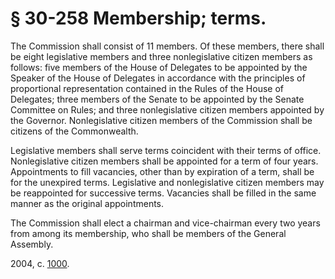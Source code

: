 # § 30-258 Membership; terms.

<p>The Commission shall consist of 11 members. Of these members, there shall be eight legislative members and three nonlegislative citizen members as follows: five members of the House of Delegates to be appointed by the Speaker of the House of Delegates in accordance with the principles of proportional representation contained in the Rules of the House of Delegates; three members of the Senate to be appointed by the Senate Committee on Rules; and three nonlegislative citizen members appointed by the Governor. Nonlegislative citizen members of the Commission shall be citizens of the Commonwealth.</p><p>Legislative members shall serve terms coincident with their terms of office. Nonlegislative citizen members shall be appointed for a term of four years. Appointments to fill vacancies, other than by expiration of a term, shall be for the unexpired terms. Legislative and nonlegislative citizen members may be reappointed for successive terms. Vacancies shall be filled in the same manner as the original appointments.</p><p>The Commission shall elect a chairman and vice-chairman every two years from among its membership, who shall be members of the General Assembly.</p><p>2004, c. <a href='http://lis.virginia.gov/cgi-bin/legp604.exe?041+ful+CHAP1000'>1000</a>.</p>